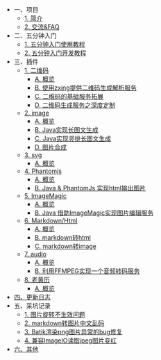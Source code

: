 - 一、项目
	- [1. 简介]()
	- [2. 交流&FAQ](简介/交流.md)
- 二、五分钟入门
	- [1. 五分钟入门使用教程](入门/五分钟入门使用教程.md)
	- [2. 五分钟入门开发教程](入门/五分钟入门开发教程.md)
- 三、插件
	- [1. 二维码](#)
		- [A. 概览](插件/二维码/二维码插件概览.md)
		- [B. 使用zxing提供二维码生成解析服务](插件/二维码/使用zxing提供二维码生成解析服务.md)
		- [C. 二维码的基础服务拓展](插件/二维码/二维码的基础服务拓展.md)
		- [D. 二维码生成服务之深度定制](插件/二维码/二维码生成服务之深度定制.md)
	- [2. image](#)
		- [A. 概览](插件/image/概览.md)
		- [B. Java实现长图文生成](插件/image/Java实现长图文生成.md)
		- [C. Java实现竖排长图文生成](插件/image/Java实现竖排长图文生成.md)
		- [D. 图片合成](插件/image/图片合成.md)
	- [3. svg](#)
		- [A. 概览](插件/svg/概览.md)
	- [4. Phantomjs](#)
		- [A. 概览](插件/svg/概览.md)
		- [B. Java & PhantomJs 实现html输出图片](插件/phantom/Java&PhantomJs实现html输出图片.md)
	- [5. ImageMagic](#)
		- [A. 概览](插件/magic/概览.md)
		- [B. Java 借助ImageMagic实现图片编辑服务](插件/magic/Java借助ImageMagic实现图片编辑服务.md)
	- [6. Markdown/Html](#)
		- [A. 概览](插件/markdonw/概览.md)
		- [B. markdown转html](插件/markdown/markdown转html.md)
		- [C. markdown转image](插件/markdown/markdown转image.md)
	- [7. audio](#)
		- [A. 概览](插件/audio/概览.md)
		- [B. 利用FFMPEG实现一个音频转码服务](插件/audio/利用FFMPEG实现一个音频转码服务.md)
	- [8. 老黄历](#)
		- [A. 概览](插件/date/概览.md)
- [四、更新日志](迭代/更新日志.md)
- 五、采坑记录
	- [1. 图片旋转不生效问题](采坑/图片旋转问题修复.md)
	- [2. markdown转图片中文乱码](采坑/markdown转图片中文乱码.md)
	- [3. Batik渲染png图片异常的bug修复](采坑/Batik渲染png图片异常的bug修复.md)
	- [4. 兼容ImageIO读取jpeg图片变红](采坑/兼容ImageIO读取jpeg图片变红.md)
- [六、其他](其他/其他.md)